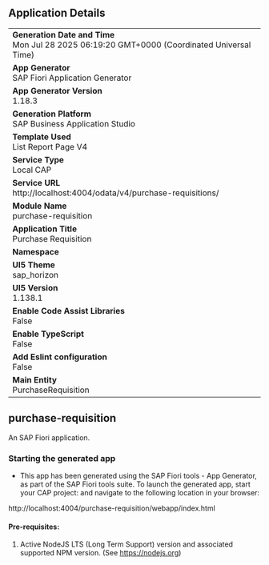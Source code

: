 ## Application Details
|               |
| ------------- |
|**Generation Date and Time**<br>Mon Jul 28 2025 06:19:20 GMT+0000 (Coordinated Universal Time)|
|**App Generator**<br>SAP Fiori Application Generator|
|**App Generator Version**<br>1.18.3|
|**Generation Platform**<br>SAP Business Application Studio|
|**Template Used**<br>List Report Page V4|
|**Service Type**<br>Local CAP|
|**Service URL**<br>http://localhost:4004/odata/v4/purchase-requisitions/|
|**Module Name**<br>purchase-requisition|
|**Application Title**<br>Purchase Requisition|
|**Namespace**<br>|
|**UI5 Theme**<br>sap_horizon|
|**UI5 Version**<br>1.138.1|
|**Enable Code Assist Libraries**<br>False|
|**Enable TypeScript**<br>False|
|**Add Eslint configuration**<br>False|
|**Main Entity**<br>PurchaseRequisition|

## purchase-requisition

An SAP Fiori application.

### Starting the generated app

-   This app has been generated using the SAP Fiori tools - App Generator, as part of the SAP Fiori tools suite.  To launch the generated app, start your CAP project:  and navigate to the following location in your browser:

http://localhost:4004/purchase-requisition/webapp/index.html

#### Pre-requisites:

1. Active NodeJS LTS (Long Term Support) version and associated supported NPM version.  (See https://nodejs.org)


